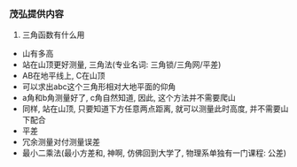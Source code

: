 ### 茂弘提供内容
1. 三角函数有什么用
 - 山有多高
 - 站在山顶更好测量, 三角法(专业名词: 三角锁/三角网/平差)
  - AB在地平线上, C在山顶
  - 可以求出abc这个三角形相对大地平面的仰角
  - a角和b角测量好了, c角自然知道, 因此, 这个方法并不需要爬山
  - 同样, 站在山顶, 只要知道下方任意两点距离, 就可以测量此时高度, 并不需要山下配合
 - 平差
  - 冗余测量对付测量误差
  - 最小二乘法(最小方差和, 神啊, 仿佛回到大学了, 物理系单独有一门课程: 公差)